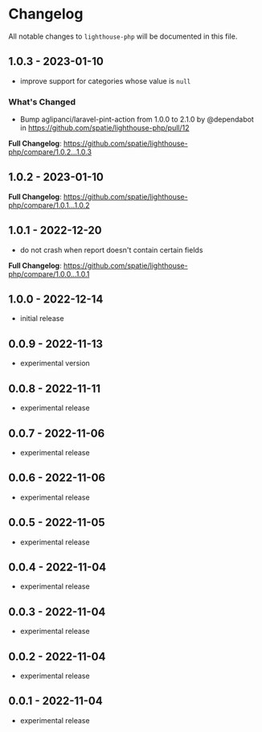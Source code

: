 # Changelog

All notable changes to `lighthouse-php` will be documented in this file.

## 1.0.3 - 2023-01-10

- improve support for categories whose value is `null`

### What's Changed

- Bump aglipanci/laravel-pint-action from 1.0.0 to 2.1.0 by @dependabot in https://github.com/spatie/lighthouse-php/pull/12

**Full Changelog**: https://github.com/spatie/lighthouse-php/compare/1.0.2...1.0.3

## 1.0.2 - 2023-01-10

**Full Changelog**: https://github.com/spatie/lighthouse-php/compare/1.0.1...1.0.2

## 1.0.1 - 2022-12-20

- do not crash when report doesn't contain certain fields

**Full Changelog**: https://github.com/spatie/lighthouse-php/compare/1.0.0...1.0.1

## 1.0.0 - 2022-12-14

- initial release

## 0.0.9 - 2022-11-13

- experimental version

## 0.0.8 - 2022-11-11

- experimental release

## 0.0.7 - 2022-11-06

- experimental release

## 0.0.6 - 2022-11-06

- experimental release

## 0.0.5 - 2022-11-05

- experimental release

## 0.0.4 - 2022-11-04

- experimental release

## 0.0.3 - 2022-11-04

- experimental release

## 0.0.2 - 2022-11-04

- experimental release

## 0.0.1 - 2022-11-04

- experimental release
